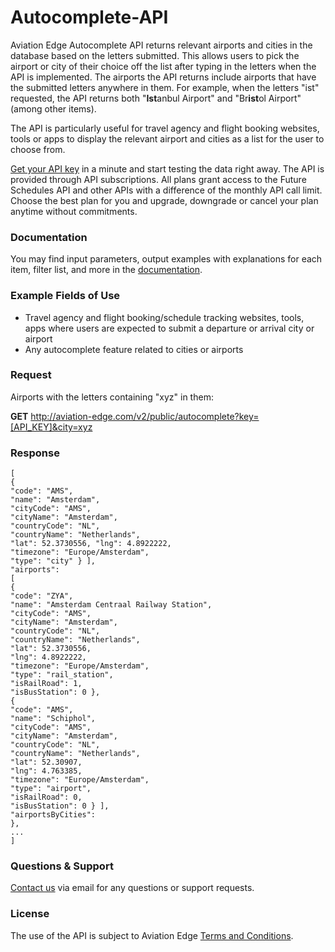 # Autocomplete-API
Aviation Edge Autocomplete API returns relevant airports and cities in the database based on the letters submitted. This allows users to pick the airport or city of their choice off the list after typing in the letters when the API is implemented. The airports the API returns include airports that have the submitted letters anywhere in them. For example, when the letters "ist" requested, the API returns both "**Ist**anbul Airport" and "Br**ist**ol Airport" (among other items).

The API is particularly useful for travel agency and flight booking websites, tools or apps to display the relevant airport and cities as a list for the user to choose from.

[Get your API key](https://aviation-edge.com/premium-api/) in a minute and start testing the data right away. The API is provided through API subscriptions. All plans grant access to the Future Schedules API and other APIs with a difference of the monthly API call limit. Choose the best plan for you and upgrade, downgrade or cancel your plan anytime without  commitments.

### Documentation
You may find input parameters, output examples with explanations for each item, filter list, and more in the [documentation](https://aviation-edge.com/developers/).

### Example Fields of Use
- Travel agency and flight booking/schedule tracking websites, tools, apps where users are expected to submit a departure or arrival city or airport
- Any autocomplete feature related to cities or airports

### Request 
Airports with the letters containing "xyz" in them:

**GET** http://aviation-edge.com/v2/public/autocomplete?key=[API_KEY]&city=xyz

### Response
```
[
{
"code": "AMS",
"name": "Amsterdam",
"cityCode": "AMS",
"cityName": "Amsterdam",
"countryCode": "NL",
"countryName": "Netherlands",
"lat": 52.3730556, "lng": 4.8922222,
"timezone": "Europe/Amsterdam",
"type": "city" } ],
"airports":
[
{
"code": "ZYA",
"name": "Amsterdam Centraal Railway Station",
"cityCode": "AMS",
"cityName": "Amsterdam",
"countryCode": "NL",
"countryName": "Netherlands",
"lat": 52.3730556,
"lng": 4.8922222,
"timezone": "Europe/Amsterdam",
"type": "rail_station",
"isRailRoad": 1,
"isBusStation": 0 },
{
"code": "AMS",
"name": "Schiphol",
"cityCode": "AMS",
"cityName": "Amsterdam",
"countryCode": "NL",
"countryName": "Netherlands",
"lat": 52.30907,
"lng": 4.763385,
"timezone": "Europe/Amsterdam",
"type": "airport",
"isRailRoad": 0,
"isBusStation": 0 } ],
"airportsByCities":
},
...
]
```

### Questions & Support
[Contact us](https://aviation-edge.com/contact/) via email for any questions or support requests.

### License
The use of the API is subject to Aviation Edge [Terms and Conditions](https://aviation-edge.com/api-terms-of-service/).

